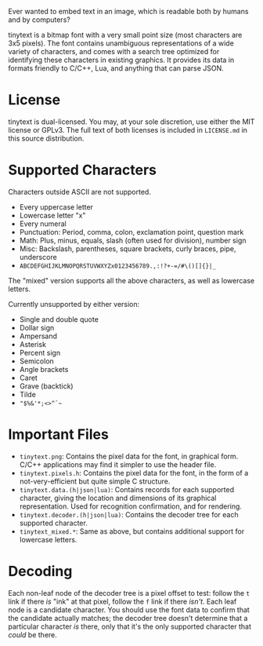 Ever wanted to embed text in an image, which is readable both by humans and by
computers?

tinytext is a bitmap font with a very small point size (most characters are 3x5
pixels). The font contains unambiguous representations of a wide variety of
characters, and comes with a search tree optimized for identifying these
characters in existing graphics. It provides its data in formats friendly to
C/C++, Lua, and anything that can parse JSON.

License
=======

tinytext is dual-licensed. You may, at your sole discretion, use either the MIT
license or GPLv3. The full text of both licenses is included in `LICENSE.md`
in this source distribution.

Supported Characters
====================

Characters outside ASCII are not supported.

* Every uppercase letter
* Lowercase letter "x"
* Every numeral
* Punctuation: Period, comma, colon, exclamation point, question mark
* Math: Plus, minus, equals, slash (often used for division), number sign
* Misc: Backslash, parentheses, square brackets, curly braces, pipe, underscore
* `ABCDEFGHIJKLMNOPQRSTUVWXYZx0123456789.,:!?+-=/#\()[]{}|_`

The "mixed" version supports all the above characters, as well as lowercase
letters.

Currently unsupported by either version:

* Single and double quote
* Dollar sign
* Ampersand
* Asterisk
* Percent sign
* Semicolon
* Angle brackets
* Caret
* Grave (backtick)
* Tilde
* ``"$%&'*;<>^`~``

Important Files
===============

* `tinytext.png`: Contains the pixel data for the font, in graphical form.
C/C++ applications may find it simpler to use the header file.
* `tinytext.pixels.h`: Contains the pixel data for the font, in the form of a
not-very-efficient but quite simple C structure.
* `tinytext.data.(h|json|lua)`: Contains records for each supported character,
giving the location and dimensions of its graphical representation. Used for
recognition confirmation, and for rendering.
* `tinytext.decoder.(h|json|lua)`: Contains the decoder tree for each supported
character.
* `tinytext_mixed.*`: Same as above, but contains additional support for
lowercase letters.

Decoding
========

Each non-leaf node of the decoder tree is a pixel offset to test: follow the
`t` link if there _is_ "ink" at that pixel, follow the `f` link if there
_isn't_. Each leaf node is a candidate character. You should use the font data
to confirm that the candidate actually matches; the decoder tree doesn't
determine that a particular character _is_ there, only that it's the only
supported character that _could_ be there.

